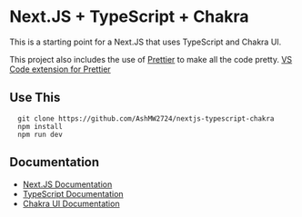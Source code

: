 # Next.JS + TypeScript + Chakra

This is a starting point for a Next.JS that uses TypeScript and Chakra UI.

This project also includes the use of [Prettier](https://prettier.io/) to make all the code pretty. [VS Code extension for Prettier](https://marketplace.visualstudio.com/items?itemName=esbenp.prettier-vscode)

## Use This

```
  git clone https://github.com/AshMW2724/nextjs-typescript-chakra
  npm install
  npm run dev
```

## Documentation

- [Next.JS Documentation](https://nextjs.org/docs)
- [TypeScript Documentation](https://www.typescriptlang.org/docs)
- [Chakra UI Documentation](https://chakra-ui.com/docs)
